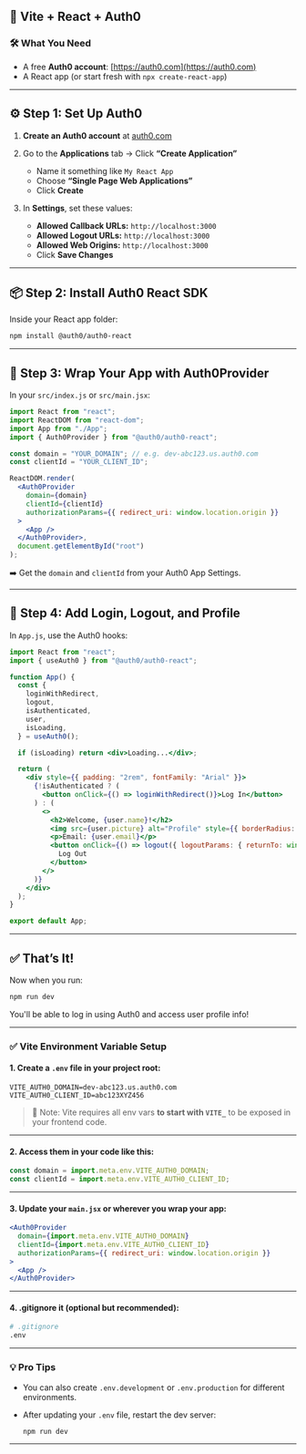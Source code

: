 ## 🔐 Vite + React + Auth0

### 🛠️ What You Need

* A free **Auth0 account**: [https://auth0.com](https://auth0.com)
* A React app (or start fresh with `npx create-react-app`)

---

## ⚙️ Step 1: Set Up Auth0

1. **Create an Auth0 account** at [auth0.com](https://auth0.com)

2. Go to the **Applications** tab → Click **“Create Application”**

   * Name it something like `My React App`
   * Choose **“Single Page Web Applications”**
   * Click **Create**

3. In **Settings**, set these values:

   * **Allowed Callback URLs:** `http://localhost:3000`
   * **Allowed Logout URLs:** `http://localhost:3000`
   * **Allowed Web Origins:** `http://localhost:3000`
   * Click **Save Changes**

---

## 📦 Step 2: Install Auth0 React SDK

Inside your React app folder:

```bash
npm install @auth0/auth0-react
```

---

## 🧠 Step 3: Wrap Your App with Auth0Provider

In your `src/index.js` or `src/main.jsx`:

```jsx
import React from "react";
import ReactDOM from "react-dom";
import App from "./App";
import { Auth0Provider } from "@auth0/auth0-react";

const domain = "YOUR_DOMAIN"; // e.g. dev-abc123.us.auth0.com
const clientId = "YOUR_CLIENT_ID";

ReactDOM.render(
  <Auth0Provider
    domain={domain}
    clientId={clientId}
    authorizationParams={{ redirect_uri: window.location.origin }}
  >
    <App />
  </Auth0Provider>,
  document.getElementById("root")
);
```

➡️ Get the `domain` and `clientId` from your Auth0 App Settings.

---

## 🧪 Step 4: Add Login, Logout, and Profile

In `App.js`, use the Auth0 hooks:

```jsx
import React from "react";
import { useAuth0 } from "@auth0/auth0-react";

function App() {
  const {
    loginWithRedirect,
    logout,
    isAuthenticated,
    user,
    isLoading,
  } = useAuth0();

  if (isLoading) return <div>Loading...</div>;

  return (
    <div style={{ padding: "2rem", fontFamily: "Arial" }}>
      {!isAuthenticated ? (
        <button onClick={() => loginWithRedirect()}>Log In</button>
      ) : (
        <>
          <h2>Welcome, {user.name}!</h2>
          <img src={user.picture} alt="Profile" style={{ borderRadius: "50%" }} />
          <p>Email: {user.email}</p>
          <button onClick={() => logout({ logoutParams: { returnTo: window.location.origin } })}>
            Log Out
          </button>
        </>
      )}
    </div>
  );
}

export default App;
```

---

## ✅ That’s It!

Now when you run:

```bash
npm run dev
```

You'll be able to log in using Auth0 and access user profile info!

---

### ✅ Vite Environment Variable Setup

#### 1. **Create a `.env` file in your project root:**

```env
VITE_AUTH0_DOMAIN=dev-abc123.us.auth0.com
VITE_AUTH0_CLIENT_ID=abc123XYZ456
```

> 🔐 Note: Vite requires all env vars **to start with `VITE_`** to be exposed in your frontend code.

---

#### 2. **Access them in your code like this:**

```js
const domain = import.meta.env.VITE_AUTH0_DOMAIN;
const clientId = import.meta.env.VITE_AUTH0_CLIENT_ID;
```

---

#### 3. **Update your `main.jsx` or wherever you wrap your app:**

```jsx
<Auth0Provider
  domain={import.meta.env.VITE_AUTH0_DOMAIN}
  clientId={import.meta.env.VITE_AUTH0_CLIENT_ID}
  authorizationParams={{ redirect_uri: window.location.origin }}
>
  <App />
</Auth0Provider>
```

---

#### 4. **.gitignore it (optional but recommended):**

```bash
# .gitignore
.env
```

---

### 💡 Pro Tips

* You can also create `.env.development` or `.env.production` for different environments.
* After updating your `.env` file, restart the dev server:

  ```bash
  npm run dev
  ```

---

